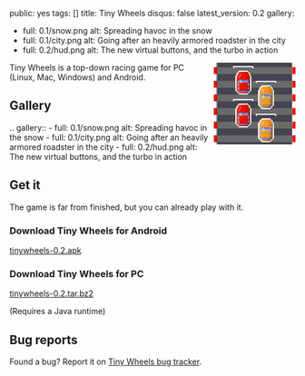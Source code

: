 public: yes
tags: []
title: Tiny Wheels
disqus: false
latest_version: 0.2
gallery:
  - full: 0.1/snow.png
    alt: Spreading havoc in the snow
  - full: 0.1/city.png
    alt: Going after an heavily armored roadster in the city
  - full: 0.2/hud.png
    alt: The new virtual buttons, and the turbo in action

<div style="float: right; margin-left: 6px"><img src="icon.png"></div>

Tiny Wheels is a top-down racing game for PC (Linux, Mac, Windows) and Android.

## Gallery

.. gallery::
    - full: 0.1/snow.png
      alt: Spreading havoc in the snow
    - full: 0.1/city.png
      alt: Going after an heavily armored roadster in the city
    - full: 0.2/hud.png
      alt: The new virtual buttons, and the turbo in action

## Get it

The game is far from finished, but you can already play with it.

### Download Tiny Wheels for Android

<a href="/storage/tinywheels/tinywheels-0.2.apk" class="dl-button">tinywheels-0.2.apk</a>

### Download Tiny Wheels for PC

<a href="/storage/tinywheels/tinywheels-0.2.tar.bz2" class="dl-button">tinywheels-0.2.tar.bz2</a>

(Requires a Java runtime)

## Bug reports

Found a bug? Report it on [Tiny Wheels bug tracker](http://github.com/agateau/tinywheels/issues).

<!--
<h2>Latest Tiny Wheels News</h2>

<% items_with_tag('tinywheels').sort{ |a,b| b[:created_at] <=> a[:created_at] }[0, 10].each do |item| %>
<h3><%= link_to item[:title], item.path %>
<span class="post-meta"><%= item[:created_at].strftime('%B %d, %Y') %></span>
</h3>
<% end %>
</section>
-->
